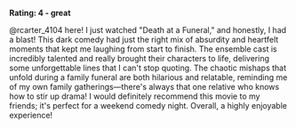 **Rating: 4 - great**

@rcarter_4104 here! I just watched "Death at a Funeral," and honestly, I had a blast! This dark comedy had just the right mix of absurdity and heartfelt moments that kept me laughing from start to finish. The ensemble cast is incredibly talented and really brought their characters to life, delivering some unforgettable lines that I can't stop quoting. The chaotic mishaps that unfold during a family funeral are both hilarious and relatable, reminding me of my own family gatherings—there's always that one relative who knows how to stir up drama! I would definitely recommend this movie to my friends; it's perfect for a weekend comedy night. Overall, a highly enjoyable experience!